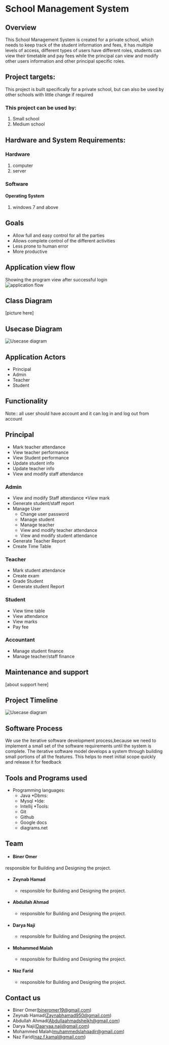 # School Management System
 
## Overview
This School Management System is created for a private school, which needs to keep track of the student information and fees, it has multiple levels of access, different types of users have different roles, students can view their timetable and pay fees while the principal can view and modify other users information and other principal specific roles.
 
## Project targets:
This project is built specifically for a private school, but can also be used by other schools with little change if required
 
### This project can be used by:
1. Small school
1. Medium school
 
## Hardware and System Requirements:
### Hardware
1. computer
1. server
 
### Software
#### Operating System
1. windows 7 and above
 
## Goals
* Allow full and easy control for all the parties
* Allows complete control of the different activities
* Less prone to human error
* More productive

## Application view flow
Showing the program view after successful login \
![application flow](/image/appflow.png "application view flow")



## Class Diagram
[picture here]


## Usecase Diagram
![Usecase diagram](/image/usecasediagram.jpg "Usecase diagram")

## Application Actors
 
* Principal
* Admin
* Teacher
* Student

## Functionality
Note:: all user should have account and it can log in and log out from account
## Principal
* Mark teacher attendance
* View teacher performance
* View Student performance
* Update student info
* Update teacher info
* View and modify staff attendance
 
 
### Admin
* View and modify Staff  attendance
*View mark
* Generate student/staff report
* Manage User
    * Change user password
    * Manage student
    * Manage teacher
    * View and modify teacher attendance
    * View and modify student attendance
* Generate Teacher Report
* Create Time Table
 
 
### Teacher
* Mark student attendance
* Create exam
* Grade Student
* Generate student Report
 
 
 
### Student
* View time table
* View attendance
* View marks
* Pay fee
 
 
 
### Accountant
* Manage student finance
* Manage teacher/staff finance

## Maintenance and support
[about support here]

## Project Timeline
![Usecase diagram](/image/milestone.jpg "Usecase diagram")


## Software Process
We use the iterative software development process,because we need to implement a small set of the software requirements until the system is complete.
The iterative software model develops a system through building small portions of all the features. This helps to meet initial scope quickly and release it for feedback

## Tools and Programs used
* Programming languages:
    * Java
      *Dbms:
    * Mysql
      *Ide:
    * Intellij
      *Tools:
    * Git
    * Github
    * Google docs
    * diagrams.net

## Team
* #### Biner Omer
responsible for Building and Designing the project.
* #### Zeynab Hamad
    * responsible for Building and Designing the project.
* #### Abdullah Ahmad
    * responsible for Building and Designing the project.
* #### Darya Naji
    * responsible for Building and Designing the project.
* #### Mohammed Malah
    * responsible for Building and Designing the project.
* #### Naz Farid
    * responsible for Building and Designing the project.

## Contact us
* Biner Omer(bineromer19@gmail.com)
* Zeynab Hamad(Zaynabhamad950@gmail.com)
* Abdullah Ahmad(Abdullaahmadsheikh@gmail.com)
* Darya Naji(Daaryaa.naji@gmail.com)
* Mohammed Malah(muhammedslahqadir@gmail.com)
* Naz Farid(naz.f.kamal@gmail.com)

